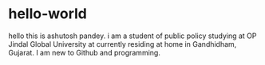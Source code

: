 # hello-world
hello this is ashutosh pandey. i am a student of public policy studying at OP Jindal Global University at currently residing at home in Gandhidham, Gujarat. I am new to Github and programming. 
